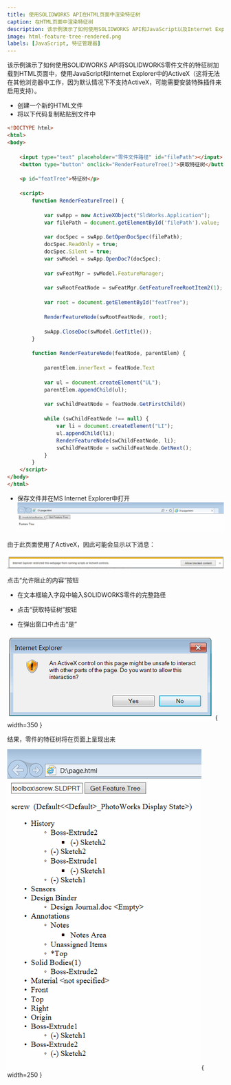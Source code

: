 ```yaml
---
title: 使用SOLIDWORKS API在HTML页面中渲染特征树
caption: 在HTML页面中渲染特征树
description: 该示例演示了如何使用SOLIDWORKS API和JavaScript以及Internet Explorer中的ActiveX控件将SOLIDWORKS零件文档的特征树提取并渲染到HTML页面中。
image: html-feature-tree-rendered.png
labels: [JavaScript, 特征管理器]
---
```


该示例演示了如何使用SOLIDWORKS API将SOLIDWORKS零件文件的特征树加载到HTML页面中，使用JavaScript和Internet Explorer中的ActiveX（这将无法在其他浏览器中工作，因为默认情况下不支持ActiveX，可能需要安装特殊插件来启用支持）。

* 创建一个新的HTML文件
* 将以下代码复制粘贴到文件中

```html
<!DOCTYPE html>
<html>
<body>

	<input type="text" placeholder="零件文件路径" id="filePath"></input>
	<button type="button" onclick="RenderFeatureTree()">获取特征树</button>

	<p id="featTree">特征树</p>

	<script>
		function RenderFeatureTree() {

			var swApp = new ActiveXObject("SldWorks.Application");
			var filePath = document.getElementById('filePath').value;

			var docSpec = swApp.GetOpenDocSpec(filePath);
			docSpec.ReadOnly = true;
			docSpec.Silent = true;
			var swModel = swApp.OpenDoc7(docSpec);

			var swFeatMgr = swModel.FeatureManager;

			var swRootFeatNode = swFeatMgr.GetFeatureTreeRootItem2(1);

			var root = document.getElementById("featTree");

			RenderFeatureNode(swRootFeatNode, root);

			swApp.CloseDoc(swModel.GetTitle());
		}

		function RenderFeatureNode(featNode, parentElem) {

			parentElem.innerText = featNode.Text

			var ul = document.createElement("UL");
			parentElem.appendChild(ul);

			var swChildFeatNode = featNode.GetFirstChild()

			while (swChildFeatNode !== null) {
				var li = document.createElement("LI");
				ul.appendChild(li);
				RenderFeatureNode(swChildFeatNode, li);
				swChildFeatNode = swChildFeatNode.GetNext();
			}
		}
	</script>
</body>
</html>
```

* 保存文件并在MS Internet Explorer中打开
![带有输入字段的HTML页面](input-html-page.png)

由于此页面使用了ActiveX，因此可能会显示以下消息：

![Internet Explorer中的ActiveX限制警告](ie-activex-run-restriction.png)

点击“允许阻止的内容”按钮

* 在文本框输入字段中输入SOLIDWORKS零件的完整路径

* 点击“获取特征树”按钮

* 在弹出窗口中点击“是”

![关于ActiveX内容的警告消息](ie-allow-activex.png){ width=350 }

结果，零件的特征树将在页面上呈现出来

![在HTML中呈现的SOLIDWORKS零件特征树](html-feature-tree-rendered.png){ width=250 }